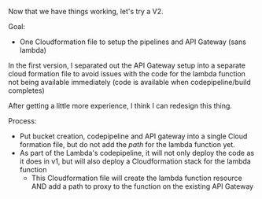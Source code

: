 Now that we have things working, let's try a V2.

Goal:

- One Cloudformation file to setup the pipelines and API Gateway (sans lambda)

In the first version, I separated out the API Gateway setup into a separate cloud formation file to avoid issues with the code for the lambda function not being available immediately (code is available when codepipeline/build completes)

After getting a little more experience, I think I can redesign this thing.

Process:

- Put bucket creation, codepipeline and API gateway into a single Cloud formation file, but do not add the _path_ for the lambda function yet.
- As part of the Lambda's codepipeline, it will not only deploy the code as it does in v1, but will also deploy a Cloudformation stack for the lambda function
  - This Cloudformation file will create the lambda function resource AND add a path to proxy to the function on the existing API Gateway
